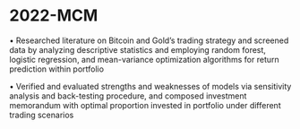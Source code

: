 # 2022-MCM
•	Researched literature on Bitcoin and Gold’s trading strategy and screened data by analyzing descriptive statistics and employing random forest, logistic regression, and mean-variance optimization algorithms for return prediction within portfolio

•	Verified and evaluated strengths and weaknesses of models via sensitivity analysis and back-testing procedure, and composed investment memorandum with optimal proportion invested in portfolio under different trading scenarios 

